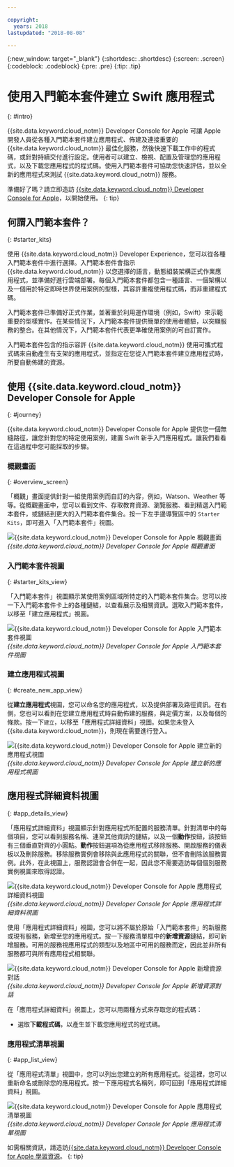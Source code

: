 ```yaml
---

copyright:
  years: 2018
lastupdated: "2018-08-08"

---
```

{:new_window: target="_blank"}
{:shortdesc: .shortdesc}
{:screen: .screen}
{:codeblock: .codeblock}
{:pre: .pre}
{:tip: .tip}

# 使用入門範本套件建立 Swift 應用程式
{: #intro}

{{site.data.keyword.cloud_notm}} Developer Console for Apple 可讓 Apple 開發人員從各種入門範本套件建立應用程式、佈建及連接重要的 {{site.data.keyword.cloud_notm}} 最佳化服務，然後快速下載工作中的程式碼，或針對持續交付進行設定。使用者可以建立、檢視、配置及管理您的應用程式，以及下載您應用程式的程式碼。使用入門範本套件可協助您快速評估，並以全新的應用程式來測試 {{site.data.keyword.cloud_notm}} 服務。

準備好了嗎？請立即造訪 [{{site.data.keyword.cloud_notm}} Developer Console for Apple](https://console.bluemix.net/developer/appledevelopment/starter-kits)，以開始使用。
{: tip}

## 何謂入門範本套件？
{: #starter_kits}

使用 {{site.data.keyword.cloud_notm}} Developer Experience，您可以從各種入門範本套件中進行選擇。入門範本套件會指示 {{site.data.keyword.cloud_notm}} 以您選擇的語言，動態組裝架構正式作業應用程式，並準備好進行雲端部署。每個入門範本套件都包含一種語言、一個架構以及一個用於特定即時世界使用案例的型樣，其容許重複使用程式碼，而非重建程式碼。

入門範本套件已準備好正式作業，並著重於利用運作環境（例如，Swift）來示範重要的型樣實作。在某些情況下，入門範本套件提供簡單的使用者體驗，以突顯服務的整合。在其他情況下，入門範本套件代表更準確使用案例的可自訂實作。

入門範本套件包含的指示容許 {{site.data.keyword.cloud_notm}} 使用可攜式程式碼來自動產生有支架的應用程式，並指定在您從入門範本套件建立應用程式時，所要自動佈建的資源。

## 使用 {{site.data.keyword.cloud_notm}} Developer Console for Apple
{: #journey}

{{site.data.keyword.cloud_notm}} Developer Console for Apple 提供您一個無縫路徑，讓您針對您的特定使用案例，建置 Swift 新手入門應用程式。讓我們看看在這過程中您可能採取的步驟。

### 概觀畫面
{: #overview_screen}

「概觀」畫面提供針對一組使用案例而自訂的內容，例如，Watson、Weather 等等。從概觀畫面中，您可以看到文件、存取教育資源、瀏覽服務、看到精選入門範本套件，或鏈結到更大的入門範本套件集合。按一下左手邊導覽區中的 `Starter Kits`，即可進入「入門範本套件」視圖。

![{{site.data.keyword.cloud_notm}} Developer Console for Apple 概觀畫面](images/overview_screen.png "概觀畫面") <br> *{{site.data.keyword.cloud_notm}} Developer Console for Apple 概觀畫面*

### 入門範本套件視圖
{: #starter_kits_view}

「入門範本套件」視圖顯示某使用案例區域所特定的入門範本套件集合。您可以按一下入門範本套件卡上的各種鏈結，以查看展示及相關資訊。選取入門範本套件，以移至「建立應用程式」視圖。

![{{site.data.keyword.cloud_notm}} Developer Console for Apple 入門範本套件視圖](images/starter_kits_screen.png "入門範本套件視圖") <br> *{{site.data.keyword.cloud_notm}} Developer Console for Apple 入門範本套件視圖*

### 建立應用程式視圖
{: #create_new_app_view}

從**建立應用程式**視圖，您可以命名您的應用程式，以及提供部署及路徑資訊。在右側，您也可以看到在您建立應用程式時自動佈建的服務，與定價方案，以及每個的條款。按一下`建立`，以移至「應用程式詳細資料」視圖。如果您未登入 {{site.data.keyword.cloud_notm}}，則現在需要進行登入。

![{{site.data.keyword.cloud_notm}} Developer Console for Apple 建立新的應用程式視圖](images/create_new_project_screen.png "建立新的應用程式視圖") <br> *{{site.data.keyword.cloud_notm}} Developer Console for Apple 建立新的應用程式視圖*

## 應用程式詳細資料視圖
{: #app_details_view}

「應用程式詳細資料」視圖顯示針對應用程式所配置的服務清單。針對清單中的每個項目，您可以看到服務名稱、連至其他資訊的鏈結，以及一個**動作**按鈕，該按鈕有三個垂直對齊的小圓點。**動作**按鈕選項為從應用程式移除服務、開啟服務的儀表板以及刪除服務。移除服務實例會移除與此應用程式的關聯，但不會刪除該服務實例。此外，在此視圖上，服務認證會合併在一起，因此您不需要造訪每個個別服務實例視圖來取得認證。

![{{site.data.keyword.cloud_notm}} Developer Console for Apple 應用程式詳細資料視圖](images/project_details_screen.png "應用程式詳細資料視圖") <br> *{{site.data.keyword.cloud_notm}} Developer Console for Apple 應用程式詳細資料視圖*

使用「應用程式詳細資料」視圖，您可以將不屬於原始「入門範本套件」的新服務或現有服務，新增至您的應用程式。按一下服務清單框中的**新增資源**鏈結，即可新增服務。可用的服務視應用程式的類型以及地區中可用的服務而定，因此並非所有服務都可與所有應用程式相關聯。

![{{site.data.keyword.cloud_notm}} Developer Console for Apple 新增資源對話](images/add_resource_screen.png "新增資源對話") <br> *{{site.data.keyword.cloud_notm}} Developer Console for Apple 新增資源對話*

在「應用程式詳細資料」視圖上，您可以用兩種方式來存取您的程式碼：
*  選取**下載程式碼**，以產生並下載您應用程式的程式碼。

### 應用程式清單視圖
{: #app_list_view}

從「應用程式清單」視圖中，您可以列出您建立的所有應用程式。從這裡，您可以重新命名或刪除您的應用程式。按一下應用程式名稱列，即可回到「應用程式詳細資料」視圖。

![{{site.data.keyword.cloud_notm}} Developer Console for Apple 應用程式清單視圖](images/project_list_screen.png "應用程式清單視圖") <br> *{{site.data.keyword.cloud_notm}} Developer Console for Apple 應用程式清單視圖*

如需相關資訊，請造訪[{{site.data.keyword.cloud_notm}} Developer Console for Apple 學習資源](https://console.bluemix.net/developer/appledevelopment/learning-resources)。
{: tip}
